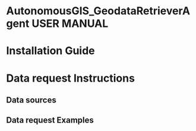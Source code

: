 #  AutonomousGIS_GeodataRetrieverAgent USER MANUAL
# Installation Guide
# Data request Instructions
## Data sources
## Data request Examples
